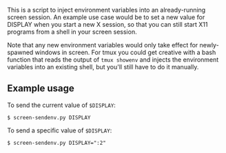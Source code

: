 This is a script to inject environment variables into an
already-running screen session. An example use case would be to set a
new value for DISPLAY when you start a new X session, so that you can
still start X11 programs from a shell in your screen session.

Note that any new environment variables would only take effect for
newly-spawned windows in screen. For tmux you could get creative with
a bash function that reads the output of `tmux showenv` and injects
the environment variables into an existing shell, but you'll still
have to do it manually.

## Example usage

To send the current value of `$DISPLAY`:

    $ screen-sendenv.py DISPLAY
    
To send a specific value of `$DISPLAY`:

    $ screen-sendenv.py DISPLAY=":2"
